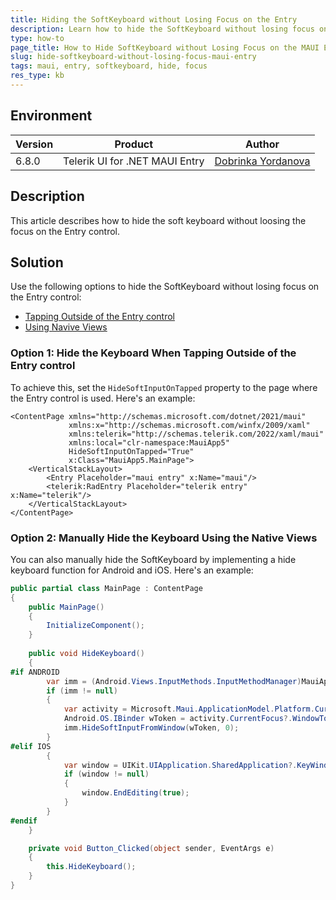 ```yaml
---
title: Hiding the SoftKeyboard without Losing Focus on the Entry
description: Learn how to hide the SoftKeyboard without losing focus on the Entry control in MAUI.
type: how-to
page_title: How to Hide SoftKeyboard without Losing Focus on the MAUI Entry
slug: hide-softkeyboard-without-losing-focus-maui-entry
tags: maui, entry, softkeyboard, hide, focus
res_type: kb
---
```

## Environment

| Version | Product | Author | 
| --- | --- | ---- | 
| 6.8.0 | Telerik UI for .NET MAUI Entry| [Dobrinka Yordanova](https://www.telerik.com/blogs/author/dobrinka-yordanova)| 

## Description

This article describes how to hide the soft keyboard without loosing the focus on the Entry control.

## Solution

Use the following options to hide the SoftKeyboard without losing focus on the Entry control:

* [Tapping Outside of the Entry control](#option-1:-hide-the-keyboard-when-tapping-outside-of-the-entry-control)
* [Using Navive Views](#option-2:-manually-hide-the-keyboard-using-the-native-views)

### Option 1: Hide the Keyboard When Tapping Outside of the Entry control

To achieve this, set the `HideSoftInputOnTapped` property to the page where the Entry control is used. Here's an example:

```XAML
<ContentPage xmlns="http://schemas.microsoft.com/dotnet/2021/maui"
             xmlns:x="http://schemas.microsoft.com/winfx/2009/xaml"
             xmlns:telerik="http://schemas.telerik.com/2022/xaml/maui"
             xmlns:local="clr-namespace:MauiApp5"
             HideSoftInputOnTapped="True"
             x:Class="MauiApp5.MainPage">
    <VerticalStackLayout>
        <Entry Placeholder="maui entry" x:Name="maui"/>
        <telerik:RadEntry Placeholder="telerik entry" x:Name="telerik"/>
    </VerticalStackLayout>
</ContentPage>
```

### Option 2: Manually Hide the Keyboard Using the Native Views

You can also manually hide the SoftKeyboard by implementing a hide keyboard function for Android and iOS. Here's an example:

```C#
public partial class MainPage : ContentPage
{
    public MainPage()
    {
        InitializeComponent();
    }
    
    public void HideKeyboard()
    {
#if ANDROID
        var imm = (Android.Views.InputMethods.InputMethodManager)MauiApplication.Current.GetSystemService(Android.Content.Context.InputMethodService);
        if (imm != null)
        {
            var activity = Microsoft.Maui.ApplicationModel.Platform.CurrentActivity;
            Android.OS.IBinder wToken = activity.CurrentFocus?.WindowToken;
            imm.HideSoftInputFromWindow(wToken, 0);
        }
#elif IOS
        {
            var window = UIKit.UIApplication.SharedApplication?.KeyWindow;
            if (window != null)
            {
                window.EndEditing(true);
            }
        }
#endif
    }

    private void Button_Clicked(object sender, EventArgs e)
    {
        this.HideKeyboard();
    }
}
```
